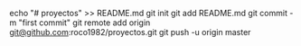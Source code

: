 echo "# proyectos" >> README.md
git init
git add README.md
git commit -m "first commit"
git remote add origin git@github.com:roco1982/proyectos.git
git push -u origin master
